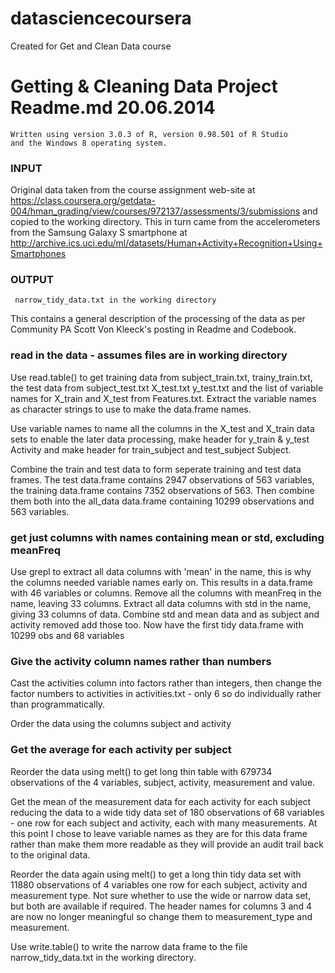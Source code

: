 datasciencecoursera
===================

Created for Get and Clean Data course

#     Getting & Cleaning Data Project  Readme.md 20.06.2014

    Written using version 3.0.3 of R, version 0.98.501 of R Studio
    and the Windows 8 operating system.

###	 INPUT
Original data taken from the course assignment web-site at
https://class.coursera.org/getdata-004/hman_grading/view/courses/972137/assessments/3/submissions
and copied to the working directory. This in turn came from 
the accelerometers from the Samsung Galaxy S smartphone at
http://archive.ics.uci.edu/ml/datasets/Human+Activity+Recognition+Using+Smartphones 

###	 OUTPUT
	 narrow_tidy_data.txt in the working directory
	 


This contains a general description of the processing of the data as per Community PA 
Scott Von Kleeck's posting in Readme and Codebook.


###   read in the data - assumes files are in working directory

Use read.table() to get training data from subject_train.txt, trainy_train.txt, 
the test data from subject_test.txt X_test.txt y_test.txt and the list of 
variable names for X_train and X_test from Features.txt.
Extract the variable names as character strings to use to make the data.frame names.

Use variable names to name all the columns in the X_test and X_train data sets to 
enable the later data processing, make header for y_train & y_test Activity and 
make header for train_subject and test_subject Subject.

Combine the train and test data to form seperate training and test data frames. The 
test data.frame contains 2947 observations of 563 variables, the training data.frame 
contains 7352 observations of 563. Then combine them both into the all_data data.frame
containing 10299 observations and 563 variables.


### get just columns with names containing mean or std, excluding meanFreq

Use grepl to extract all data columns with 'mean' in the name, this is why
the columns needed variable names early on. This results in a data.frame with 46 
variables or columns. Remove all the columns with meanFreq in the name, leaving 33 columns.
Extract all data columns with std in the name, giving 33 columns of data.
Combine std and mean data and as subject and activity removed add those too.
Now have the first tidy data.frame with 10299 obs and 68 variables


### Give the activity column names rather than numbers

Cast the activities column into factors rather than integers, then change the 
factor numbers to activities in activities.txt - only 6 so do individually 
rather than programmatically. 

Order the data using the columns subject and activity


### Get the average for each activity per subject 

Reorder the data using melt() to get long thin table with 679734 observations of the 
4 variables, subject, activity, measurement and value.

Get the mean of the measurement data for each activity for each subject reducing 
the data to a wide tidy data set of 180 observations of 68 variables - one row for 
each subject and activity, each with many measurements. At this point I chose to 
leave variable names as they are for this data frame rather than make them more 
readable as they will provide an audit trail back to the original data.

Reorder the data again using melt() to get a long thin tidy data set with
11880 observations of 4 variables one row for each subject, activity and measurement type.
Not sure whether to use the wide or narrow data set, but both are available if
required. The header names for columns 3 and 4 are now no longer meaningful so change them
to measurement_type and measurement.

Use write.table() to write the narrow data frame to the file narrow_tidy_data.txt 
in the working directory.
